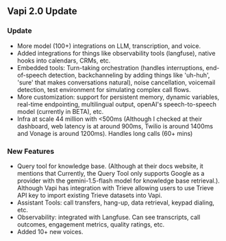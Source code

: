 ## Vapi 2.0 Update

### Update

-   More model (100+) integrations on LLM, transcription, and voice.
-   Added integrations for things like observability tools (langfuse), native hooks into calendars, CRMs, etc.
-   Embedded tools: Turn-taking orchestration (handles interruptions, end-of-speech detection, backchanneling by adding things like 'uh-huh', 'sure' that makes conversations natural), noise cancellation, voicemail detection, test environment for simulating complex call flows.
-   More customization: support for persistent memory, dynamic variables, real-time endpointing, multilingual output, openAI's speech-to-speech model (currently in BETA), etc.
-   Infra at scale 44 million with <500ms (Although I checked at their dashboard, web latency is at around 900ms, Twilio is around 1400ms and Vonage is around 1200ms). Handles long calls (60+ mins)

### New Features

-   Query tool for knowledge base. (Although at their docs website, it mentions that Currently, the Query Tool only supports Google as a provider with the gemini-1.5-flash model for knowledge base retrieval.). Although Vapi has integration with Trieve allowing users to use Trieve API key to import existing Trieve datasets into Vapi.
-   Assistant Tools: call transfers, hang-up, data retrieval, keypad dialing, etc.
-   Observability: integrated with Langfuse. Can see transcripts, call outcomes, engagement metrics, quality ratings, etc.
-   Added 10+ new voices.
